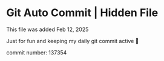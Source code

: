 # Git Auto Commit | Hidden File

This file was added Feb 12, 2025

Just for fun and keeping my daily git commit active 🤪

commit number: 137354
